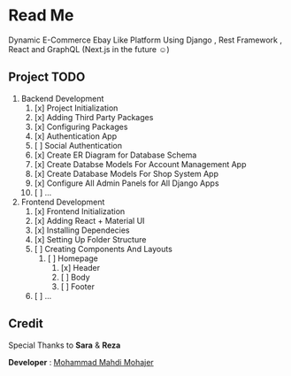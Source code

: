 # Read Me

Dynamic E-Commerce Ebay Like Platform Using Django , Rest Framework , React and GraphQL (Next.js in the future :relaxed:)

## Project TODO

1. Backend Development
   1. [x] Project Initialization
   2. [x] Adding Third Party Packages
   3. [x] Configuring Packages
   4. [x] Authentication App
   5. [ ] Social Authentication
   6. [x] Create ER Diagram for Database Schema
   7. [x] Create Databse Models For Account Management App
   8. [x] Create Database Models For Shop System App
   9. [x] Configure All Admin Panels for All Django Apps
   10. [ ] ...
2. Frontend Development
   1. [x] Frontend Initialization
   2. [x] Adding React + Material UI
   3. [x] Installing Dependecies
   4. [x] Setting Up Folder Structure
   5. [ ] Creating Components And Layouts
      1. [ ] Homepage
         1. [x] Header
         2. [ ] Body
         3. [ ] Footer
   6. [ ] ...

## Credit

Special Thanks to **Sara** & **Reza**

**Developer** : [Mohammad Mahdi Mohajer](https://github.com/mmohajer9)
